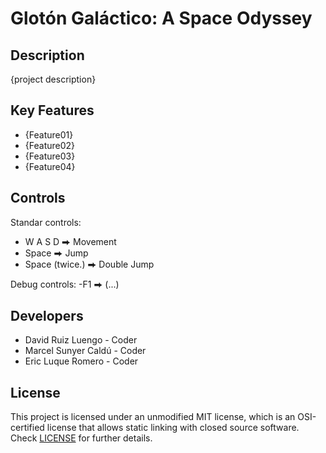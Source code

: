 # Glotón Galáctico: A Space Odyssey 

## Description

{project description}

## Key Features

 - {Feature01}
 - {Feature02}
 - {Feature03}
 - {Feature04}
 
## Controls

Standar controls:
 - W A S D ⮕ Movement
 - Space ⮕ Jump
 - Space (twice.) ⮕ Double Jump
 
 Debug controls:
 -F1 ⮕ (...)

## Developers

 - David Ruiz Luengo - Coder
 - Marcel Sunyer Caldú - Coder
 - Eric Luque Romero - Coder

## License

This project is licensed under an unmodified MIT license, which is an OSI-certified license that allows static linking with closed source software. Check [LICENSE](LICENSE) for further details.
